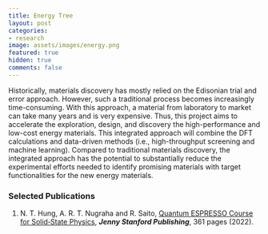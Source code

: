 ```yaml
---
title: Energy Tree
layout: post
categories:
- research
image: assets/images/energy.png
featured: true
hidden: true
comments: false
---
```


Historically, materials discovery has mostly relied on the Edisonian trial and error approach. However, such a traditional process becomes increasingly time-consuming. With this approach, a material from laboratory to market can take many years and is very expensive. Thus, this project aims to accelerate the exploration, design, and discovery the high-performance and low-cost energy materials. This integrated approach will combine the DFT calculations and data-driven methods (i.e., high-throughput screening and machine learning). Compared to traditional materials discovery, the integrated approach has the potential to substantially reduce the experimental efforts needed to identify promising materials with target functionalities for the new energy materials.

### Selected Publications
1. N. T. Hung, A. R. T. Nugraha and R. Saito, [Quantum ESPRESSO Course for Solid‑State Physics](https://www.jennystanford.com/9789814968379/quantum-espresso-course-for-solid-state-physics/), ***Jenny Stanford Publishing***, 361 pages (2022).
